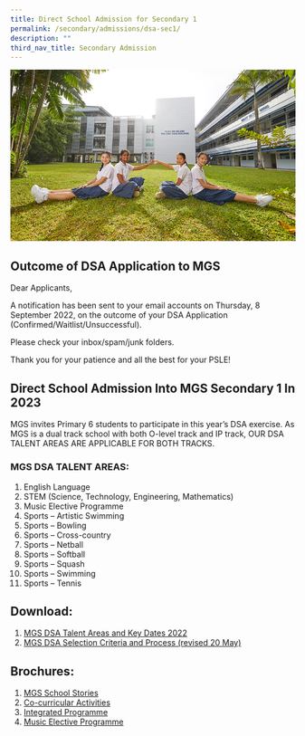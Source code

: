 ```yaml
---
title: Direct School Admission for Secondary 1
permalink: /secondary/admissions/dsa-sec1/
description: ""
third_nav_title: Secondary Admission
---
```

![](/images/Others/Splash/pic-dsa.jpg)
## Outcome of DSA Application to MGS

Dear Applicants,

A notification has been sent to your email accounts on Thursday, 8 September 2022, on the outcome of your DSA Application (Confirmed/Waitlist/Unsuccessful).

Please check your inbox/spam/junk folders.

Thank you for your patience and all the best for your PSLE!

## Direct School Admission Into MGS Secondary 1 In 2023

MGS invites Primary 6 students to participate in this year’s DSA exercise. As MGS is a dual track school with both O-level track and IP track, OUR DSA TALENT AREAS ARE APPLICABLE FOR BOTH TRACKS.

### MGS DSA TALENT AREAS:

1.  English Language
2.  STEM (Science, Technology, Engineering, Mathematics)
3.  Music Elective Programme
4.  Sports – Artistic Swimming
5.  Sports – Bowling
6.  Sports – Cross-country 
7.  Sports – Netball
8.  Sports – Softball
9.  Sports – Squash
10.  Sports – Swimming
11.  Sports – Tennis

  

## Download:

1. [MGS DSA Talent Areas and Key Dates 2022](https://drive.google.com/file/d/1kOwRU39VcmUbbSVGIF-5Ozz_is23e4CG/view?usp=share_link)
2. [MGS DSA Selection Criteria and Process (revised 20 May)](https://drive.google.com/file/d/1oogdwojAgtRAdUi6GWAd7w8x4X17bQ37/view?usp=share_link)


## Brochures:

1. [MGS School Stories](https://issuu.com/mgsedu/docs/mgs_school_stories_2021)
2.  [Co-curricular Activities](https://issuu.com/mgsedu/docs/brochure_cca_12_may_21_)  
3.  [Integrated Programme](https://issuu.com/mgsedu/docs/brochure_-_ip)  
4.  [Music Elective Programme](https://issuu.com/mgsedu/docs/brochure_-_mep_24_mar_21_)